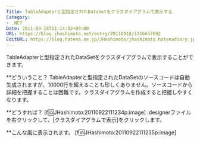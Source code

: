 ```yaml
---
Title: TableAdapterと型指定されたDataSetをクラスダイアグラムで表示する
Category:
- .NET
Date: 2011-09-18T11:14:52+09:00
URL: https://blog.jhashimoto.net/entry/20110918/1316657692
EditURL: https://blog.hatena.ne.jp/JHashimoto/jhashimoto.hatenadiary.jp/atom/entry/12921228815717257278
---
```


TableAdapterと型指定されたDataSetをクラスダイアグラムで表示することができます。

**どういうこと？
TableAdapterと型指定されたDataSetのソースコードは自動生成されますが、10000行を超えることも珍しくありません。ソースコードから詳細を把握することは困難です。クラスダイアグラムを作成すると把握しやすくなります。

**どうすれば？
[f:id:JHashimoto:20110922111234p:image]
.designerファイルを右クリックして、[クラスダイアグラムで表示]をクリックします。

**こんな風に表示されます。
[f:id:JHashimoto:20110922111235p:image]
